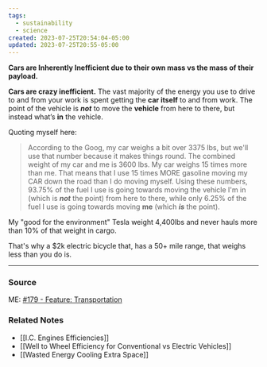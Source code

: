 ```yaml
---
tags:
  - sustainability
  - science
created: 2023-07-25T20:54:04-05:00
updated: 2023-07-25T20:55-05:00
---
```

**Cars are Inherently Inefficient due to their own mass vs the mass of their payload.**

**Cars are crazy inefficient.** The vast majority of the energy you use to drive to and from your work is spent getting the **car itself** to and from work. The point of the vehicle is ***not*** to move the **vehicle** from here to there, but instead what’s **in** the vehicle.

Quoting myself here:

> According to the Goog, my car weighs a bit over 3375 lbs, but we'll use that number because it makes things round. The combined weight of my car and me is 3600 lbs. My car weighs 15 times more than me. That means that I use 15 times MORE gasoline moving my CAR down the road than I do moving myself. Using these numbers, 93.75% of the fuel I use is going towards moving the vehicle I'm in (which is ***not***
 the point) from here to there, while only 6.25% of the fuel I use is going towards moving **me** (which ***is*** the point).
> 

My "good for the environment" Tesla weight 4,400lbs and never hauls more than 10% of that weight in cargo.

That's why a $2k electric bicycle that, has a 50+ mile range, that weighs less than you do is.

---

###  Source
ME:
[#179 - Feature: Transportation](https://aarongilly.com/179-feature-transportation/)

### Related Notes
- [[I.C. Engines Efficiencies]] 
- [[Well to Wheel Efficiency for Conventional vs Electric Vehicles]] 
- [[Wasted Energy Cooling Extra Space]]